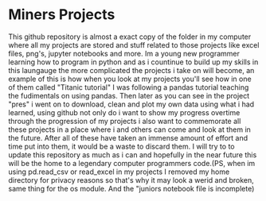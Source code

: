 # Miners Projects
This github repository is almost a exact copy of the folder in my computer where all my projects are stored and stuff related to those projects like excel files, png's, jupyter notebooks and more.
Im a young new programmer learning how to program in python and as i countinue to build up my skills in this laungauge the more complicated the projects i take on will become,
an example of this is how when you look at my projects you'll see how in one of them called "Titanic tutorial" I was following a pandas tutorial teaching the fudimentals on using pandas.
Then later as you can see in the project "pres" i went on to download, clean and plot my own data using what i had learned, using github not only do i want to show my progress overtime 
through the progression of my projects i also want to commemorate all these projects in a place where i and others can come and look at them in the future. After all of these have taken
an immense amount of effort and time put into them, it would be a waste to discard them. I will try to to update this repository as much as i can and hopefully in the near future 
this will be the home to a legendary computer programmers code.(PS, when im using pd.read_csv or read_excel in my projects  I removed my home directory for privacy reasons so that's why it may look a werid and broken, same thing for the os module. And the "juniors notebook file is incomplete)
